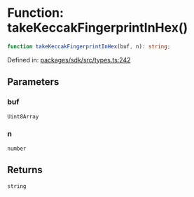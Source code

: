 # Function: takeKeccakFingerprintInHex()

```ts
function takeKeccakFingerprintInHex(buf, n): string;
```

Defined in: [packages/sdk/src/types.ts:242](https://github.com/towns-protocol/towns/blob/0db1fd0ac7258e8db8cedfb6183e8eade8284fa1/packages/sdk/src/types.ts#L242)

## Parameters

### buf

`Uint8Array`

### n

`number`

## Returns

`string`
